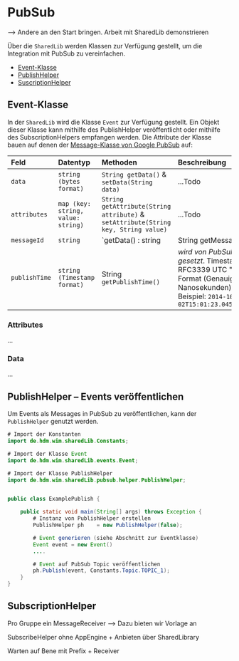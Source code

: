 # PubSub

--> Andere an den Start bringen. Arbeit mit SharedLib demonstrieren

Über die `SharedLib` werden Klassen zur Verfügung gestellt, um die Integration mit PubSub zu vereinfachen.

* [Event-Klasse](#event-klasse)
* [PublishHelper](#publishhelper)
* [SuscriptionHelper](#subscriptionhelper)


## Event-Klasse
In der `SharedLib` wird die Klasse `Event` zur Verfügung gestellt.
Ein Objekt dieser Klasse kann mithilfe des PublishHelper veröffentlicht oder mithilfe des SubscriptionHelpers empfangen werden.
Die Attribute der Klasse bauen auf denen der [Message-Klasse von Google PubSub]((https://cloud.google.com/pubsub/docs/reference/rest/v1/PubsubMessage):) auf:

| Feld  | Datentyp | Methoden | Beschreibung |
| :------ | :------ | :------ | :------ |
| `data` | `string (bytes format)` | `String getData()` & `setData(String data)` | ...Todo |
| `attributes` | `map (key: string, value: string)` | `String getAttribute(String attribute)` & `setAttribute(String key, String value)` | ...Todo |
| `messageId` | `string` | `getData() : string | String getMessageId()` | *wird von PubSub gesetzt* |
| `publishTime` | `string (Timestamp format)` | String `getPublishTime()` | *wird von PubSub gesetzt*. Timestamp im RFC3339 UTC "Zulu" Format (Genauigkeit in Nanosekunden). Beispiel: `2014-10-02T15:01:23.045123456Z` |

### Attributes
...

### Data
...

## PublishHelper – Events veröffentlichen
Um Events als Messages in PubSub zu veröffentlichen, kann der `PublishHelper` genutzt werden.

```java
# Import der Konstanten
import de.hdm.wim.sharedLib.Constants;

# Import der Klasse Event
import de.hdm.wim.sharedLib.events.Event;

# Import der Klasse PublishHelper
import de.hdm.wim.sharedLib.pubsub.helper.PublishHelper;


public class ExamplePublish {

    public static void main(String[] args) throws Exception {
        # Instanz von PublishHelper erstellen
        PublishHelper ph    = new PublishHelper(false);

        # Event generieren (siehe Abschnitt zur Eventklasse)
        Event event = new Event()
        ....

        # Event auf PubSub Topic veröffentlichen
        ph.Publish(event, Constants.Topic.TOPIC_1);
    }
}
```

## SubscriptionHelper
Pro Gruppe ein MessageReceiver --> Dazu bieten wir Vorlage an

SubscribeHelper ohne AppEngine + Anbieten über SharedLibrary

Warten auf Bene mit Prefix + Receiver
